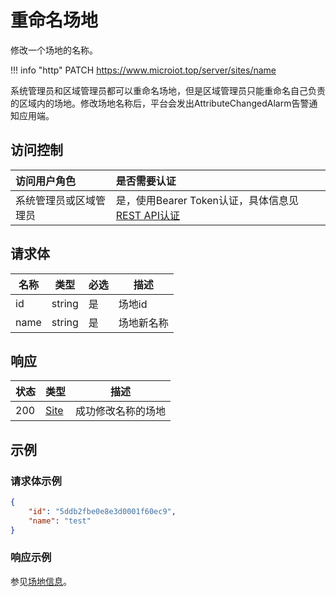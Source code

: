 # 重命名场地

修改一个场地的名称。

!!! info "http"
    PATCH https://www.microiot.top/server/sites/name

系统管理员和区域管理员都可以重命名场地，但是区域管理员只能重命名自己负责的区域内的场地。修改场地名称后，平台会发出AttributeChangedAlarm告警通知应用端。

## 访问控制

| 访问用户角色           | 是否需要认证                                 |
| :--------------------- | :------------------------------------------- |
| 系统管理员或区域管理员 | 是，使用Bearer Token认证，具体信息见[REST API认证](../api.md) |


## 请求体

| 名称 | 类型   | 必选 | 描述       |
| ---- | ------ | ---- | ---------- |
| id   | string | 是   | 场地id     |
| name | string | 是   | 场地新名称 |


## 响应

| 状态 | 类型                    | 描述               |
| ---- | ----------------------- | ------------------ |
| 200  | [Site](addsite.md#site) | 成功修改名称的场地 |



## 示例

### 请求体示例

``` JSON
{
    "id": "5ddb2fbe0e8e3d0001f60ec9",
    "name": "test"
}
```

### 响应示例

参见[场地信息](addsite.md#_7)。

